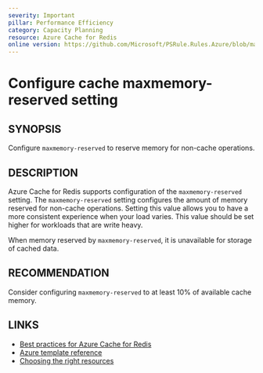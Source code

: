 ```yaml
---
severity: Important
pillar: Performance Efficiency
category: Capacity Planning
resource: Azure Cache for Redis
online version: https://github.com/Microsoft/PSRule.Rules.Azure/blob/main/docs/en/rules/Azure.Redis.MaxMemoryReserved.md
---
```


# Configure cache maxmemory-reserved setting

## SYNOPSIS

Configure `maxmemory-reserved` to reserve memory for non-cache operations.

## DESCRIPTION

Azure Cache for Redis supports configuration of the `maxmemory-reserved` setting.
The `maxmemory-reserved` setting configures the amount of memory reserved for non-cache operations.
Setting this value allows you to have a more consistent experience when your load varies.
This value should be set higher for workloads that are write heavy.

When memory reserved by `maxmemory-reserved`, it is unavailable for storage of cached data.

## RECOMMENDATION

Consider configuring `maxmemory-reserved` to at least 10% of available cache memory.

## LINKS

- [Best practices for Azure Cache for Redis](https://docs.microsoft.com/en-us/azure/azure-cache-for-redis/cache-best-practices)
- [Azure template reference](https://docs.microsoft.com/en-us/azure/templates/microsoft.cache/redis#rediscreateproperties-object)
- [Choosing the right resources](https://docs.microsoft.com/en-gb/azure/architecture/framework/scalability/capacity#choosing-the-right-resources)
